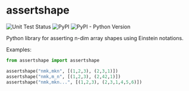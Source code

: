 # assertshape

![Unit Test Status](https://github.com/steinwaywhw/assertshape/actions/workflows/unit-tests.yml/badge.svg)
![![PyPI](https://img.shields.io/pypi/v/requests?logo=pypi)](https://pypi.org/project/assertshape/)
![PyPI - Python Version](https://img.shields.io/pypi/pyversions/requests?logo=python)

Python library for asserting n-dim array shapes using Einstein notations.

Examples: 

```python
from assertshape import assertshape

assertshape("nmk,mkn", [(1,2,3), (2,3,1)])
assertshape("nmk,m_n", [(1,2,3), (2,42,1)])
assertshape("nmk,mkn...", [(1,2,3), (2,3,1,4,5,6)])
```
